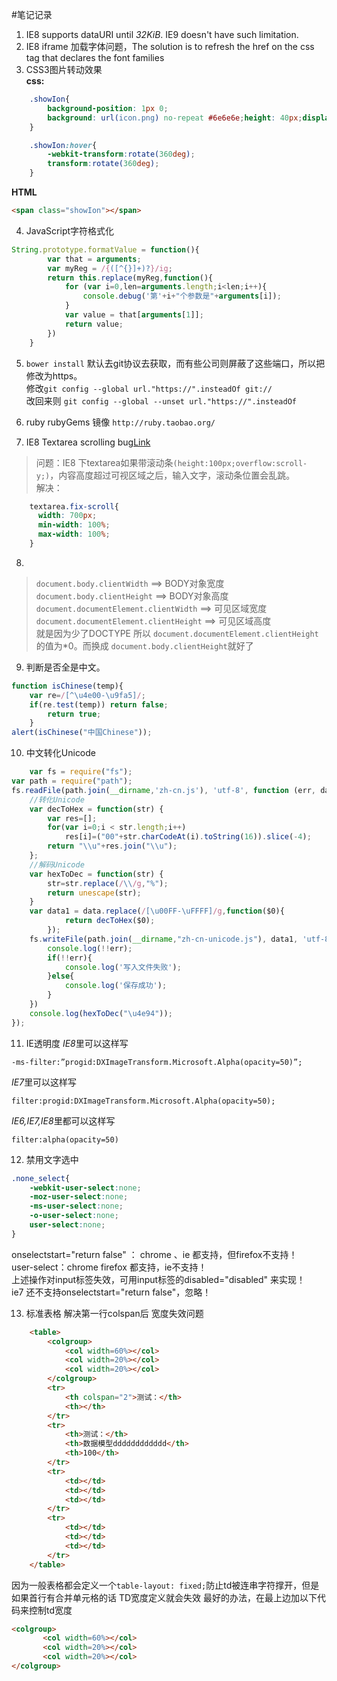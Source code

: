 #笔记记录
1. IE8 supports dataURI until *32KiB*. IE9 doesn't have such limitation.
2. IE8 iframe 加载字体问题，The solution is to refresh the href on the css tag that declares the font families
3. CSS3图片转动效果  
<b>css:</b>

```css
	.showIon{
		background-position: 1px 0;
		background: url(icon.png) no-repeat #6e6e6e;height: 40px;display: inline-block; width:40px; vertical-align: middle;transition: all .5s;
	}

	.showIon:hover{
		-webkit-transform:rotate(360deg);
		transform:rotate(360deg);
	}
```
<b>HTML</b>

```html
<span class="showIon"></span>
```

4. JavaScript字符格式化

```javascript
String.prototype.formatValue = function(){
		var that = arguments;
		var myReg = /{([^{}]+)?}/ig;
		return this.replace(myReg,function(){
			for (var i=0,len=arguments.length;i<len;i++){
				console.debug('第'+i+"个参数是"+arguments[i]);
			}
			var value = that[arguments[1]];
			return value;
		})
	}
```

5. `bower install` 默认去git协议去获取，而有些公司则屏蔽了这些端口，所以把修改为https。  
	修改`git config --global url."https://".insteadOf git://`  
	改回来则 `git config --global --unset url."https://".insteadOf`

6. ruby rubyGems 镜像 `http://ruby.taobao.org/`

7. IE8 Textarea scrolling bug[Link](http://grantovich.net/misc/ie8-textarea-bug)
>问题：IE8 下textarea如果带滚动条`(height:100px;overflow:scroll-y;)`，内容高度超过可视区域之后，输入文字，滚动条位置会乱跳。  
解决：

```css
	textarea.fix-scroll{
	  width: 700px;
	  min-width: 100%;
	  max-width: 100%;
	}
```
8.
>`document.body.clientWidth` ==> BODY对象宽度  
`document.body.clientHeight` ==> BODY对象高度  
`document.documentElement.clientWidth` ==> 可见区域宽度  
`document.documentElement.clientHeight` ==> 可见区域高度  
就是因为少了DOCTYPE 所以 `document.documentElement.clientHeight` 的值为*0。而换成 `document.body.clientHeight`就好了

9. 判断是否全是中文。

```javascript
function isChinese(temp){ 
	var re=/[^\u4e00-\u9fa5]/; 
	if(re.test(temp)) return false; 
		return true; 
	} 
alert(isChinese("中国Chinese")); 
```
10. 中文转化Unicode

```javascript
	var fs = require("fs");
var path = require("path");
fs.readFile(path.join(__dirname,'zh-cn.js'), 'utf-8', function (err, data) {
	//转化Unicode
	var decToHex = function(str) {
		var res=[];
		for(var i=0;i < str.length;i++)
			res[i]=("00"+str.charCodeAt(i).toString(16)).slice(-4);
		return "\\u"+res.join("\\u");
	};
	//解码Unicode
	var hexToDec = function(str) {
		str=str.replace(/\\/g,"%");
		return unescape(str);
	}
	var data1 = data.replace(/[\u00FF-\uFFFF]/g,function($0){
			return decToHex($0);
		});
	fs.writeFile(path.join(__dirname,"zh-cn-unicode.js"), data1, 'utf-8', function(err){
		console.log(!!err);
		if(!!err){
			console.log('写入文件失败');
		}else{
			console.log('保存成功');
		}
	})
	console.log(hexToDec("\u4e94"));
});
```
11. IE透明度
*IE8*里可以这样写　

`-ms-filter:”progid:DXImageTransform.Microsoft.Alpha(opacity=50)”;`

*IE7*里可以这样写　

`filter:progid:DXImageTransform.Microsoft.Alpha(opacity=50);`

*IE6,IE7,IE8*里都可以这样写　

`filter:alpha(opacity=50)`

12. 禁用文字选中

```css
.none_select{
    -webkit-user-select:none;
    -moz-user-select:none;
    -ms-user-select:none;
    -o-user-select:none;
    user-select:none;
}
```
onselectstart="return false" ： chrome 、ie 都支持，但firefox不支持！  
user-select：chrome firefox 都支持，ie不支持！  
上述操作对input标签失效，可用input标签的disabled="disabled" 来实现！  
ie7 还不支持onselectstart="return false"，忽略！

13. 标准表格 解决第一行colspan后 宽度失效问题

```html
	<table>
		<colgroup>
			<col width=60%></col>
			<col width=20%></col>
			<col width=20%></col>
		</colgroup>
		<tr>
			<th colspan="2">测试：</th>
			<th></th>
		</tr>
		<tr>
			<th>测试：</th>
			<th>数据模型dddddddddddd</th>
			<th>100</th>
		</tr>
		<tr>
			<td></td>
			<td></td>
			<td></td>
		</tr>
		<tr>
			<td></td>
			<td></td>
			<td></td>
		</tr>
	</table>
```
因为一般表格都会定义一个`table-layout: fixed;`防止td被连串字符撑开，但是如果首行有合并单元格的话 TD宽度定义就会失效
最好的办法，在最上边加以下代码来控制td宽度

```html
<colgroup>
       <col width=60%></col>
       <col width=20%></col>
       <col width=20%></col>
</colgroup>
```